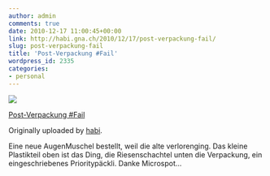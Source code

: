 ```yaml
---
author: admin
comments: true
date: 2010-12-17 11:00:45+00:00
link: http://habi.gna.ch/2010/12/17/post-verpackung-fail/
slug: post-verpackung-fail
title: 'Post-Verpackung #Fail'
wordpress_id: 2335
categories:
- personal
---
```



 [![](http://farm6.static.flickr.com/5089/5267937129_c96c1cd1b9_m.jpg)](http://www.flickr.com/photos/habi/5267937129/)
   

 
  [Post-Verpackung #Fail](http://www.flickr.com/photos/habi/5267937129/)
    

  Originally uploaded by [habi](http://www.flickr.com/people/habi/).
 



Eine neue AugenMuschel bestellt, weil die alte verlorenging. Das kleine Plastikteil oben ist das Ding, die Riesenschachtel unten die Verpackung, ein eingeschriebenes Prioritypäckli. Danke Microspot...
  

